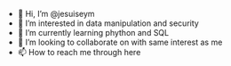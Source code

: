 - 👋 Hi, I’m @jesuiseym
- 👀 I’m interested in data manipulation and security
- 🌱 I’m currently learning phython and SQL
- 💞️ I’m looking to collaborate on with same interest as me
- 📫 How to reach me through here

<!---
jesuiseym/jesuiseym is a ✨ special ✨ repository because its `README.md` (this file) appears on your GitHub profile.
You can click the Preview link to take a look at your changes.
--->
